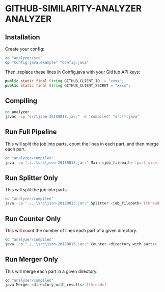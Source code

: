 # GITHUB-SIMILARITY-ANALYZER ANALYZER

## Installation

Create your config:

```bash
cd "analyzer/src"
cp "Config.java.example" "Config.java"
```

Then, replace these lines in Config.java with your GitHub API keys:

```java
public static final String GITHUB_CLIENT_ID  = "xxxx";
public static final String GITHUB_CLIENT_SECRET = "xxxx";
```

## Compiling

```bash
cd analyzer
javac -cp "src\json-20180813.jar;" -d "compiled" "src\*.java"
```

## Run Full Pipeline

This will split the job into parts, count the lines in each part, and then merge each part.

```bash
cd "analyzer/compiled"
java -cp ".;..\src\json-20180813.jar;" Main <job_filepath> [part_size_in_bytes]
```

## Run Splitter Only

This will split the job into parts.

```bash
cd "analyzer/compiled"
java -cp ".;..\src\json-20180813.jar;" Splitter <job_filepath> [threads] [part_size_in_bytes]
```

## Run Counter Only

This will count the number of lines each part of a given directory.

```bash
cd "analyzer/compiled"
java -cp ".;..\src\json-20180813.jar;" Counter <directory_with_parts> [threads]
```

## Run Merger Only

This will merge each part in a given directory.

```bash
cd "analyzer/compiled"
java Merger <directory_with_results> [threads]
```
